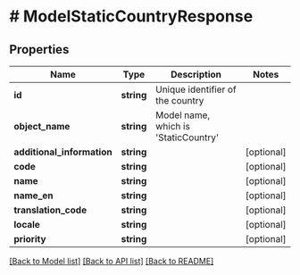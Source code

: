 # # ModelStaticCountryResponse

## Properties

Name | Type | Description | Notes
------------ | ------------- | ------------- | -------------
**id** | **string** | Unique identifier of the country |
**object_name** | **string** | Model name, which is &#39;StaticCountry&#39; |
**additional_information** | **string** |  | [optional]
**code** | **string** |  | [optional]
**name** | **string** |  | [optional]
**name_en** | **string** |  | [optional]
**translation_code** | **string** |  | [optional]
**locale** | **string** |  | [optional]
**priority** | **string** |  | [optional]

[[Back to Model list]](../../README.md#models) [[Back to API list]](../../README.md#endpoints) [[Back to README]](../../README.md)
